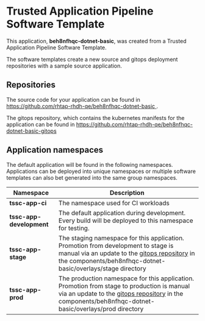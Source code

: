 # Trusted Application Pipeline Software Template

This application, **beh8nfhqc-dotnet-basic**, was created from a Trusted Application Pipeline Software Template.

The software templates create a new source and gitops deployment repositories with a sample source application. 

## Repositories

The source code for your application can be found in [https://github.com/rhtap-rhdh-qe/beh8nfhqc-dotnet-basic ](https://github.com/rhtap-rhdh-qe/beh8nfhqc-dotnet-basic ).
 
The gitops repository, which contains the kubernetes manifests for the application can be found in 
[https://github.com/rhtap-rhdh-qe/beh8nfhqc-dotnet-basic-gitops ](https://github.com/rhtap-rhdh-qe/beh8nfhqc-dotnet-basic-gitops ) 

## Application namespaces 

The default application will be found in the following namespaces. Applications can be deployed into unique namespaces or multiple software templates can also bet generated into the same group namespaces.  

|  Namespace   |  Description   |  
| -------- | -------- |
| **tssc-app-ci** | The namespace used for CI workloads |
| **tssc-app-development** | The default application during development. Every build will be deployed to this namespace for testing. |
| **tssc-app-stage** | The staging namespace for this application. Promotion from development to stage is manual via an update to the [gitops repository](https://github.com/rhtap-rhdh-qe/beh8nfhqc-dotnet-basic-gitops ) in the components/beh8nfhqc-dotnet-basic/overlays/stage directory |
| **tssc-app-prod** | The production namespace for this application. Promotion from stage to production is manual via an update to the [gitops repository](https://github.com/rhtap-rhdh-qe/beh8nfhqc-dotnet-basic-gitops ) in the components/beh8nfhqc-dotnet-basic/overlays/prod directory |